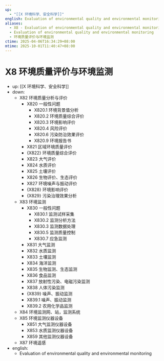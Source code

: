 ```yaml
---
up:
  - "[[X 环境科学、安全科学]]"
english: Evaluation of environmental quality and environmental monitoring
aliases:
  - X8 - Evaluation of environmental quality and environmental monitoring
  - Evaluation of environmental quality and environmental monitoring
  - 环境质量评价与环境监测
ctime: 2025-04-06T16:34:29+08:00
mtime: 2025-10-01T11:40:47+08:00
---
```


# X8 环境质量评价与环境监测

- up: [[X 环境科学、安全科学]]
- down:
	- X82 环境质量分析与评价
		- X820 一般性问题
			- X820.1 环境背景值分析
			- X820.2 环境质量综合评价
			- X820.3 环境影响评价
			- X820.4 风险评价
			- X820.6 污染防治效果评价
			- X820.9 环境报告书
		- X821 区域环境质量评价
		- {X822} 环境质量综合评价
		- X823 大气评价
		- X824 水质评价
		- X825 土壤评价
		- X826 生物评价、生态评价
		- X827 环境噪声与振动评价
		- {X828} 环境影响评价
		- {X829} 污染治理效果分析
	- X83 环境监测
		- X830 一般性问题
			- X830.1 监测试样采集
			- X830.2 监测分析方法
			- X830.3 监测数据处理
			- X830.5 监测质量控制
			- X830.7 应急监测
		- X831 大气监测
		- X832 水质监测
		- X833 土壤监测
		- X834 海洋监测
		- X835 生物监测、生态监测
		- X836 食品监测
		- X837 放射性污染、电磁污染监测
		- X838 人体污染监测
		- {X839} 噪声、振动监测
		- X839.1 噪声、振动监测
		- X839.2 农用化学品监测
	- X84 环境监测网、站，监测系统
	- X85 环境监测仪器设备
		- X851 大气监测仪器设备
		- X853 水质监测仪器设备
		- X859 其他监测仪器设备
	- X87 环境遥感
- english:
	- Evaluation of environmental quality and environmental monitoring
